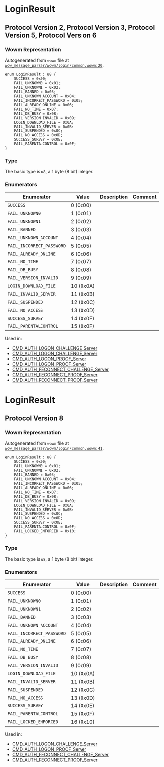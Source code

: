 # LoginResult

## Protocol Version 2, Protocol Version 3, Protocol Version 5, Protocol Version 6

### Wowm Representation

Autogenerated from `wowm` file at [`wow_message_parser/wowm/login/common.wowm:20`](https://github.com/gtker/wow_messages/tree/main/wow_message_parser/wowm/login/common.wowm#L20).

```rust,ignore
enum LoginResult : u8 {
    SUCCESS = 0x00;
    FAIL_UNKNOWN0 = 0x01;
    FAIL_UNKNOWN1 = 0x02;
    FAIL_BANNED = 0x03;
    FAIL_UNKNOWN_ACCOUNT = 0x04;
    FAIL_INCORRECT_PASSWORD = 0x05;
    FAIL_ALREADY_ONLINE = 0x06;
    FAIL_NO_TIME = 0x07;
    FAIL_DB_BUSY = 0x08;
    FAIL_VERSION_INVALID = 0x09;
    LOGIN_DOWNLOAD_FILE = 0x0A;
    FAIL_INVALID_SERVER = 0x0B;
    FAIL_SUSPENDED = 0x0C;
    FAIL_NO_ACCESS = 0x0D;
    SUCCESS_SURVEY = 0x0E;
    FAIL_PARENTALCONTROL = 0x0F;
}
```
### Type
The basic type is `u8`, a 1 byte (8 bit) integer.
### Enumerators
| Enumerator | Value  | Description | Comment |
| --------- | -------- | ----------- | ------- |
| `SUCCESS` | 0 (0x00) |  |  |
| `FAIL_UNKNOWN0` | 1 (0x01) |  |  |
| `FAIL_UNKNOWN1` | 2 (0x02) |  |  |
| `FAIL_BANNED` | 3 (0x03) |  |  |
| `FAIL_UNKNOWN_ACCOUNT` | 4 (0x04) |  |  |
| `FAIL_INCORRECT_PASSWORD` | 5 (0x05) |  |  |
| `FAIL_ALREADY_ONLINE` | 6 (0x06) |  |  |
| `FAIL_NO_TIME` | 7 (0x07) |  |  |
| `FAIL_DB_BUSY` | 8 (0x08) |  |  |
| `FAIL_VERSION_INVALID` | 9 (0x09) |  |  |
| `LOGIN_DOWNLOAD_FILE` | 10 (0x0A) |  |  |
| `FAIL_INVALID_SERVER` | 11 (0x0B) |  |  |
| `FAIL_SUSPENDED` | 12 (0x0C) |  |  |
| `FAIL_NO_ACCESS` | 13 (0x0D) |  |  |
| `SUCCESS_SURVEY` | 14 (0x0E) |  |  |
| `FAIL_PARENTALCONTROL` | 15 (0x0F) |  |  |

Used in:
* [CMD_AUTH_LOGON_CHALLENGE_Server](cmd_auth_logon_challenge_server.md)
* [CMD_AUTH_LOGON_CHALLENGE_Server](cmd_auth_logon_challenge_server.md)
* [CMD_AUTH_LOGON_PROOF_Server](cmd_auth_logon_proof_server.md)
* [CMD_AUTH_LOGON_PROOF_Server](cmd_auth_logon_proof_server.md)
* [CMD_AUTH_RECONNECT_CHALLENGE_Server](cmd_auth_reconnect_challenge_server.md)
* [CMD_AUTH_RECONNECT_PROOF_Server](cmd_auth_reconnect_proof_server.md)
* [CMD_AUTH_RECONNECT_PROOF_Server](cmd_auth_reconnect_proof_server.md)

# LoginResult

## Protocol Version 8

### Wowm Representation

Autogenerated from `wowm` file at [`wow_message_parser/wowm/login/common.wowm:41`](https://github.com/gtker/wow_messages/tree/main/wow_message_parser/wowm/login/common.wowm#L41).

```rust,ignore
enum LoginResult : u8 {
    SUCCESS = 0x00;
    FAIL_UNKNOWN0 = 0x01;
    FAIL_UNKNOWN1 = 0x02;
    FAIL_BANNED = 0x03;
    FAIL_UNKNOWN_ACCOUNT = 0x04;
    FAIL_INCORRECT_PASSWORD = 0x05;
    FAIL_ALREADY_ONLINE = 0x06;
    FAIL_NO_TIME = 0x07;
    FAIL_DB_BUSY = 0x08;
    FAIL_VERSION_INVALID = 0x09;
    LOGIN_DOWNLOAD_FILE = 0x0A;
    FAIL_INVALID_SERVER = 0x0B;
    FAIL_SUSPENDED = 0x0C;
    FAIL_NO_ACCESS = 0x0D;
    SUCCESS_SURVEY = 0x0E;
    FAIL_PARENTALCONTROL = 0x0F;
    FAIL_LOCKED_ENFORCED = 0x10;
}
```
### Type
The basic type is `u8`, a 1 byte (8 bit) integer.
### Enumerators
| Enumerator | Value  | Description | Comment |
| --------- | -------- | ----------- | ------- |
| `SUCCESS` | 0 (0x00) |  |  |
| `FAIL_UNKNOWN0` | 1 (0x01) |  |  |
| `FAIL_UNKNOWN1` | 2 (0x02) |  |  |
| `FAIL_BANNED` | 3 (0x03) |  |  |
| `FAIL_UNKNOWN_ACCOUNT` | 4 (0x04) |  |  |
| `FAIL_INCORRECT_PASSWORD` | 5 (0x05) |  |  |
| `FAIL_ALREADY_ONLINE` | 6 (0x06) |  |  |
| `FAIL_NO_TIME` | 7 (0x07) |  |  |
| `FAIL_DB_BUSY` | 8 (0x08) |  |  |
| `FAIL_VERSION_INVALID` | 9 (0x09) |  |  |
| `LOGIN_DOWNLOAD_FILE` | 10 (0x0A) |  |  |
| `FAIL_INVALID_SERVER` | 11 (0x0B) |  |  |
| `FAIL_SUSPENDED` | 12 (0x0C) |  |  |
| `FAIL_NO_ACCESS` | 13 (0x0D) |  |  |
| `SUCCESS_SURVEY` | 14 (0x0E) |  |  |
| `FAIL_PARENTALCONTROL` | 15 (0x0F) |  |  |
| `FAIL_LOCKED_ENFORCED` | 16 (0x10) |  |  |

Used in:
* [CMD_AUTH_LOGON_CHALLENGE_Server](cmd_auth_logon_challenge_server.md)
* [CMD_AUTH_LOGON_PROOF_Server](cmd_auth_logon_proof_server.md)
* [CMD_AUTH_RECONNECT_CHALLENGE_Server](cmd_auth_reconnect_challenge_server.md)
* [CMD_AUTH_RECONNECT_PROOF_Server](cmd_auth_reconnect_proof_server.md)

